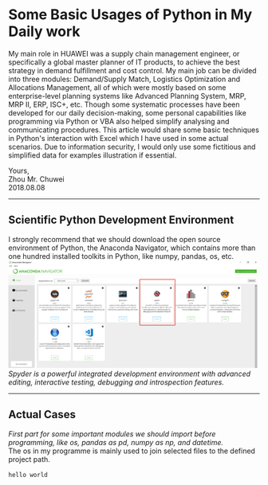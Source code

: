 # Some Basic Usages of Python in My Daily work           
My main role in HUAWEI was a supply chain management engineer, or specifically a global master planner of IT products, to achieve the best strategy in demand fulfillment and cost control. My main job can be divided into three modules: Demand/Supply Match, Logistics Optimization and Allocations Management, all of which were mostly based on some enterprise-level planning systems like Advanced Planning System, MRP, MRP II, ERP, ISC+, etc. Though some systematic processes have been developed for our daily decision-making, some personal capabilities like programming via Python or VBA also helped simplify analysing and communicating procedures. This article would share some basic techniques in Python's interaction with Excel which I have used in some actual scenarios. Due to information security, I would only use some fictitious and simplified data for examples illustration if essential.         
          
          
Yours,         
Zhou Mr. Chuwei          
2018.08.08       

------------------------                   
         
## Scientific Python Development Environment               
I strongly recommend that we should download the open source environment of Python, the Anaconda Navigator, which contains more than one hundred installed toolkits in Python, like numpy, pandas, os, etc.       
![anaconda](https://github.com/zhouchw5/Python_excel.github.io/blob/master/anaconda.png)              
_Spyder is a powerful integrated development environment with advanced editing, interactive testing, debugging and introspection features._          
          
------------------------           
             
## Actual Cases           
_First part for some important modules we should import before programming, like os, pandas as pd, numpy as np, and datetime._         
The os in my programme is mainly used to join selected files to the defined project path. 





``` python        
hello world

```

